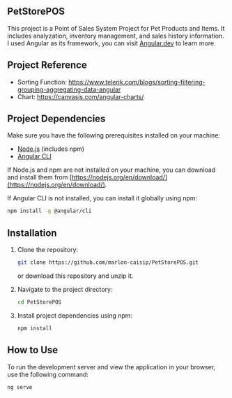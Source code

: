 ## PetStorePOS

This project is a Point of Sales System Project for Pet Products and Items. It includes analyzation, inventory management, and sales history information. I used Angular as its framework, you can visit [Angular.dev](https://angular.dev) to learn more.

## Project Reference

- Sorting Function: https://www.telerik.com/blogs/sorting-filtering-grouping-aggregating-data-angular
- Chart: https://canvasjs.com/angular-charts/

## Project Dependencies

Make sure you have the following prerequisites installed on your machine:

- [Node.js](https://nodejs.org/en/) (includes npm)
- [Angular CLI](https://cli.angular.io/)

If Node.js and npm are not installed on your machine, you can download and install them from [https://nodejs.org/en/download/](https://nodejs.org/en/download/).

If Angular CLI is not installed, you can install it globally using npm:

```bash
npm install -g @angular/cli
```



## Installation

1. Clone the repository:

   ```bash
   git clone https://github.com/marlon-caisip/PetStorePOS.git
   ```

   or download this repository and unzip it.

2. Navigate to the project directory:

   ```bash
   cd PetStorePOS
   ```

3. Install project dependencies using npm:

   ```bash
   npm install
   ```

## How to Use

To run the development server and view the application in your browser, use the following command:

```bash
ng serve
```

